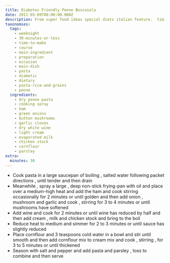 ```yaml
---
title: Diabetes Friendly Penne Boscaiola
date: 2011-05-09T00:00:00.000Z
description: From super food ideas special diets italian feature.  timings are estimated.
taxonomies:
  tags:
    - weeknight
    - 30-minutes-or-less
    - time-to-make
    - course
    - main-ingredient
    - preparation
    - occasion
    - main-dish
    - pasta
    - diabetic
    - dietary
    - pasta-rice-and-grains
    - penne
  ingredients:
    - dry penne pasta
    - cooking spray
    - ham
    - green onions
    - button mushrooms
    - garlic cloves
    - dry white wine
    - light cream
    - evaporated milk
    - chicken stock
    - cornflour
    - parsley
extra:
  minutes: 30
---
```

 - Cook pasta in a large saucepan of boiling , salted water following packet directions , until tender and then drain
 - Meanwhile , spray a large , deep non-stick frying-pan with oil and place over a medium-high heat and add the ham and cook stirring occasionally for 2 minutes or until golden and then add onion , mushroom and garlic and cook , stirring for 3 to 4 minutes or until mushrooms have softened
 - Add wine and cook for 2 minutes or until wine has reduced by half and then add cream , milk and chicken stock and bring to the boil
 - Reduce heat to medium and simmer for 2 to 3 minutes or until sauce has slightly reduced
 - Place cornflour and 3 teaspoons cold water in a bowl and stir until smooth and then add cornflour mix to cream mix and cook , stirring , for 3 to 5 minutes or until thickened
 - Season with salt and pepper and add pasta and parsley , toss to combine and then serve
